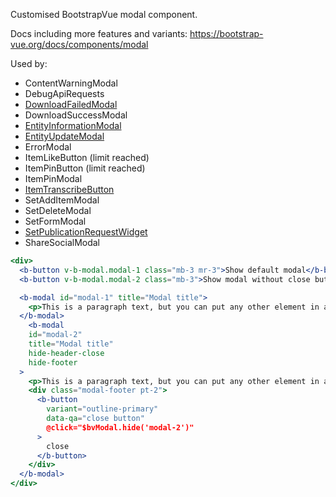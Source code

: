 Customised BootstrapVue modal component.

Docs including more features and variants: https://bootstrap-vue.org/docs/components/modal

Used by:
- ContentWarningModal
- DebugApiRequests
- [DownloadFailedModal](/#/Components/Search?id=downloadfailedmodal)
- DownloadSuccessModal
- [EntityInformationModal](/#/Components/Entity?id=entityheader)
- [EntityUpdateModal](/#/Components/Entity?id=entityheader)
- ErrorModal
- ItemLikeButton (limit reached)
- ItemPinButton (limit reached)
- ItemPinModal
- [ItemTranscribeButton](/#/Components/Item?id=itemtranscribebutton)
- SetAddItemModal
- SetDeleteModal
- SetFormModal
- [SetPublicationRequestWidget](/#/Components/Set?id=setpublishbutton)
- ShareSocialModal

```jsx
<div>
  <b-button v-b-modal.modal-1 class="mb-3 mr-3">Show default modal</b-button>
  <b-button v-b-modal.modal-2 class="mb-3">Show modal without close button and custom footer</b-button>

  <b-modal id="modal-1" title="Modal title">
    <p>This is a paragraph text, but you can put any other element in a modal: buttons, a form etc.</p>
  </b-modal>
    <b-modal
    id="modal-2"
    title="Modal title"
    hide-header-close
    hide-footer
  >
    <p>This is a paragraph text, but you can put any other element in a modal: buttons, a form etc.</p>
    <div class="modal-footer pt-2">
      <b-button
        variant="outline-primary"
        data-qa="close button"
        @click="$bvModal.hide('modal-2')"
      >
        close
      </b-button>
    </div>
  </b-modal>
</div>
```

